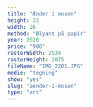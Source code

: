 ```yaml
---
title: "Ænder i mosen"
height: 32
width: 26
method: "Blyant på papir"
year: 2020
price: "900"
rasterWidth: 2534
rasterHeight: 3075
fileName: "IMG_2201.JPG"
medie: "tegning"
show: "yes"
slug: "aender-i-mosen"
type: "art"
---
```

